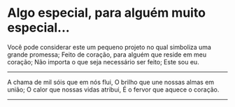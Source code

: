 # Algo especial, para alguém muito especial...

Você pode considerar este um pequeno projeto no qual simboliza uma grande promessa;
Feito de coração, para alguém que reside em meu coração;
Não importa o que seja necessário ser feito;
Este sou eu.

---

A chama de mil sóis que em nós flui,
O brilho que une nossas almas em união;
O calor que nossas vidas atribui,
É o fervor que aquece o coração.

---
